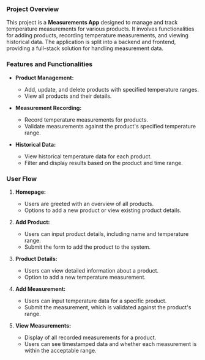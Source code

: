 ### Project Overview

This project is a **Measurements App** designed to manage and track temperature measurements for various products. It involves functionalities for adding products, recording temperature measurements, and viewing historical data. The application is split into a backend and frontend, providing a full-stack solution for handling measurement data.

### Features and Functionalities

- **Product Management:**
  - Add, update, and delete products with specified temperature ranges.
  - View all products and their details.

- **Measurement Recording:**
  - Record temperature measurements for products.
  - Validate measurements against the product's specified temperature range.

- **Historical Data:**
  - View historical temperature data for each product.
  - Filter and display results based on the product and time range.

### User Flow

1. **Homepage:**
   - Users are greeted with an overview of all products.
   - Options to add a new product or view existing product details.

2. **Add Product:**
   - Users can input product details, including name and temperature range.
   - Submit the form to add the product to the system.

3. **Product Details:**
   - Users can view detailed information about a product.
   - Option to add a new temperature measurement.

4. **Add Measurement:**
   - Users can input temperature data for a specific product.
   - Submit the measurement, which is validated against the product's range.

5. **View Measurements:**
   - Display of all recorded measurements for a product.
   - Users can see timestamped data and whether each measurement is within the acceptable range.